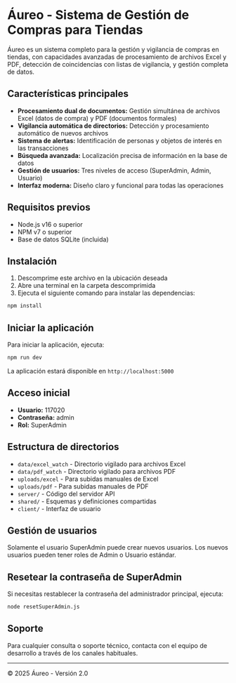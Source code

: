# Áureo - Sistema de Gestión de Compras para Tiendas

Áureo es un sistema completo para la gestión y vigilancia de compras en tiendas, con capacidades avanzadas de procesamiento de archivos Excel y PDF, detección de coincidencias con listas de vigilancia, y gestión completa de datos.

## Características principales

- **Procesamiento dual de documentos:** Gestión simultánea de archivos Excel (datos de compra) y PDF (documentos formales)
- **Vigilancia automática de directorios:** Detección y procesamiento automático de nuevos archivos
- **Sistema de alertas:** Identificación de personas y objetos de interés en las transacciones
- **Búsqueda avanzada:** Localización precisa de información en la base de datos
- **Gestión de usuarios:** Tres niveles de acceso (SuperAdmin, Admin, Usuario)
- **Interfaz moderna:** Diseño claro y funcional para todas las operaciones

## Requisitos previos

- Node.js v16 o superior
- NPM v7 o superior
- Base de datos SQLite (incluida)

## Instalación

1. Descomprime este archivo en la ubicación deseada
2. Abre una terminal en la carpeta descomprimida
3. Ejecuta el siguiente comando para instalar las dependencias:

```bash
npm install
```

## Iniciar la aplicación

Para iniciar la aplicación, ejecuta:

```bash
npm run dev
```

La aplicación estará disponible en `http://localhost:5000`

## Acceso inicial

- **Usuario:** 117020
- **Contraseña:** admin
- **Rol:** SuperAdmin

## Estructura de directorios

- `data/excel_watch` - Directorio vigilado para archivos Excel
- `data/pdf_watch` - Directorio vigilado para archivos PDF
- `uploads/excel` - Para subidas manuales de Excel
- `uploads/pdf` - Para subidas manuales de PDF
- `server/` - Código del servidor API
- `shared/` - Esquemas y definiciones compartidas
- `client/` - Interfaz de usuario

## Gestión de usuarios

Solamente el usuario SuperAdmin puede crear nuevos usuarios. Los nuevos usuarios pueden tener roles de Admin o Usuario estándar.

## Resetear la contraseña de SuperAdmin

Si necesitas restablecer la contraseña del administrador principal, ejecuta:

```bash
node resetSuperAdmin.js
```

## Soporte

Para cualquier consulta o soporte técnico, contacta con el equipo de desarrollo a través de los canales habituales.

---
© 2025 Áureo - Versión 2.0